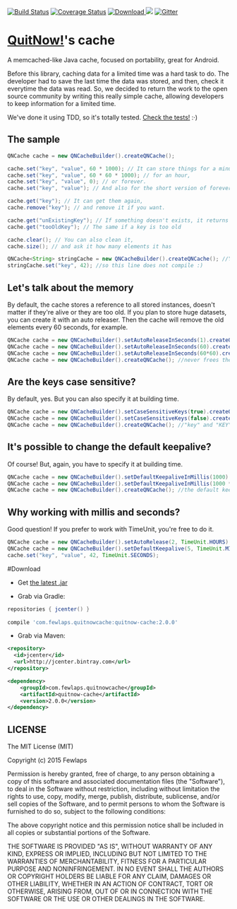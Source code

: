 [![Build Status](https://travis-ci.org/Fewlaps/quitnow-cache.svg?branch=master)](https://travis-ci.org/Fewlaps/quitnow-cache)
[![Coverage Status](https://coveralls.io/repos/Fewlaps/quitnow-cache/badge.svg?branch=master&service=github)](https://coveralls.io/github/Fewlaps/quitnow-cache?branch=master)
[![Download](https://api.bintray.com/packages/fewlaps/maven/quitnow-cache/images/download.svg) ](https://bintray.com/fewlaps/maven/quitnow-cache/_latestVersion) <a href="http://www.methodscount.com/?lib=com.fewlaps.quitnowcache%3Aquitnow-cache%3A1.5.0"><img src="https://img.shields.io/badge/Methods and size-56 | 7 KB-e91e63.svg"/></a>
[![Gitter](https://badges.gitter.im/Join%20Chat.svg)](https://gitter.im/Fewlaps/quitnow-cache?utm_source=badge&utm_medium=badge&utm_campaign=pr-badge)

# [QuitNow!](http://quitnowapp.com)'s cache
A memcached-like Java cache, focused on portability, great for Android.

Before this library, caching data for a limited time was a hard task to do. The developer had to save the last time the data was stored, and then, check it everytime the data was read. So, we decided to return the work to the open source community by writing this really simple cache, allowing developers to keep information for a limited time.

We've done it using TDD, so it's totally tested. [Check the tests!](https://github.com/Fewlaps/quitnow-cache/tree/master/src/test/java/com/fewlaps/quitnowcache) :·)

The sample
----------

```java
QNCache cache = new QNCacheBuilder().createQNCache();

cache.set("key", "value", 60 * 1000); // It can store things for a minute,
cache.set("key", "value", 60 * 60 * 1000); // for an hour,
cache.set("key", "value", 0); // or forever.
cache.set("key", "value"); // And also for the short version of forever.

cache.get("key"); // It can get them again,
cache.remove("key"); // and remove it if you want.

cache.get("unExistingKey"); // If something doesn't exists, it returns null
cache.get("tooOldKey"); // The same if a key is too old

cache.clear(); // You can also clean it,
cache.size(); // and ask it how many elements it has

QNCache<String> stringCache = new QNCacheBuilder().createQNCache(); //You can also make it typesafe
stringCache.set("key", 42); //so this line does not compile :)
```

Let's talk about the memory
---------------------------
By default, the cache stores a reference to all stored instances, doesn't matter if they're alive or they are too old. If you plan to store huge datasets, you can create it with an auto releaser. Then the cache will remove the old elements every 60 seconds, for example.

```java
QNCache cache = new QNCacheBuilder().setAutoReleaseInSeconds(1).createQNCache(); //frees the memory every second
QNCache cache = new QNCacheBuilder().setAutoReleaseInSeconds(60).createQNCache(); //frees the memory every minute
QNCache cache = new QNCacheBuilder().setAutoReleaseInSeconds(60*60).createQNCache(); //frees the memory every hour
QNCache cache = new QNCacheBuilder().createQNCache(); //never frees the memory
```

Are the keys case sensitive?
---------------------------
By default, yes. But you can also specify it at building time.

```java
QNCache cache = new QNCacheBuilder().setCaseSensitiveKeys(true).createQNCache(); //"key" and "KEY" will be different items
QNCache cache = new QNCacheBuilder().setCaseSensitiveKeys(false).createQNCache(); //"key" and "KEY" will be the same
QNCache cache = new QNCacheBuilder().createQNCache(); //"key" and "KEY" will be different items
```

It's possible to change the default keepalive?
---------------------------
Of course! But, again, you have to specify it at building time.

```java
QNCache cache = new QNCacheBuilder().setDefaultKeepaliveInMillis(1000).createQNCache(); //a keepalive of one second
QNCache cache = new QNCacheBuilder().setDefaultKeepaliveInMillis(1000 * 60).createQNCache(); //a keepalive of one minute
QNCache cache = new QNCacheBuilder().createQNCache(); //the default keepalive: remember it forever!
```

Why working with millis and seconds?
---------------------------
Good question! If you prefer to work with TimeUnit, you're free to do it.

```java
QNCache cache = new QNCacheBuilder().setAutoRelease(2, TimeUnit.HOURS).createQNCache();
QNCache cache = new QNCacheBuilder().setDefaultKeepalive(5, TimeUnit.MINUTES).createQNCache();
cache.set("key", "value", 42, TimeUnit.SECONDS);
```

#Download

* Get <a href="https://github.com/Fewlaps/quitnow-cache/releases/download/v2.0.0/quitnow-cache-2.0.0.jar">the latest .jar</a>

* Grab via Gradle:
```groovy
repositories { jcenter() }
    
compile 'com.fewlaps.quitnowcache:quitnow-cache:2.0.0'
```
* Grab via Maven:
```xml
<repository>
  <id>jcenter</id>
  <url>http://jcenter.bintray.com</url>
</repository>

<dependency>
    <groupId>com.fewlaps.quitnowcache</groupId>
    <artifactId>quitnow-cache</artifactId>
    <version>2.0.0</version>
</dependency>
```


## LICENSE ##

The MIT License (MIT)

Copyright (c) 2015 Fewlaps

Permission is hereby granted, free of charge, to any person obtaining a copy
of this software and associated documentation files (the "Software"), to deal
in the Software without restriction, including without limitation the rights
to use, copy, modify, merge, publish, distribute, sublicense, and/or sell
copies of the Software, and to permit persons to whom the Software is
furnished to do so, subject to the following conditions:

The above copyright notice and this permission notice shall be included in all
copies or substantial portions of the Software.

THE SOFTWARE IS PROVIDED "AS IS", WITHOUT WARRANTY OF ANY KIND, EXPRESS OR
IMPLIED, INCLUDING BUT NOT LIMITED TO THE WARRANTIES OF MERCHANTABILITY,
FITNESS FOR A PARTICULAR PURPOSE AND NONINFRINGEMENT. IN NO EVENT SHALL THE
AUTHORS OR COPYRIGHT HOLDERS BE LIABLE FOR ANY CLAIM, DAMAGES OR OTHER
LIABILITY, WHETHER IN AN ACTION OF CONTRACT, TORT OR OTHERWISE, ARISING FROM,
OUT OF OR IN CONNECTION WITH THE SOFTWARE OR THE USE OR OTHER DEALINGS IN THE
SOFTWARE.
